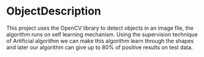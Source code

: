 ObjectDescription
=================

This project uses the OpenCV library to detect objects in an image file, the algorithm runs on self learning mechanism. Using the supervision technique of Artificial algorithm we can make this algorithm learn through the shapes and later our algorithm can give up to 80% of positive results on test data.
